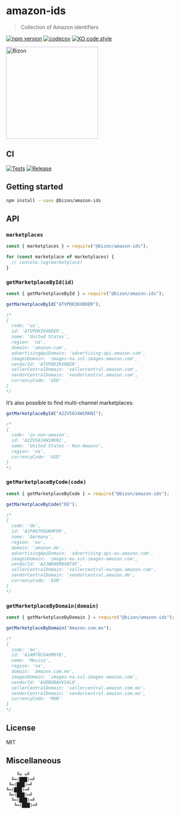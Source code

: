 # amazon-ids

> Collection of Amazon identifiers

[![npm version](https://badgen.net/npm/v/@bizon/amazon-ids)](https://www.npmjs.com/package/@bizon/amazon-ids)
[![codecov](https://codecov.io/github/bizon/amazon-ids/graph/badge.svg?token=U6I6anuPfw)](https://codecov.io/github/bizon/amazon-ids)
[![XO code style](https://badgen.net/badge/code%20style/XO/cyan)](https://github.com/xojs/xo)

[<img src="https://files.bizon.solutions/images/logo/bizon-horizontal.png" alt="Bizon" width="250"/>](https://www.bizon.solutions?utm_source=github&utm_medium=readme&utm_campaign=amazon-ids)

## CI

[![Tests](https://github.com/bizon/amazon-ids/actions/workflows/tests.yml/badge.svg)](https://github.com/bizon/amazon-ids/actions/workflows/tests.yml)
[![Release](https://github.com/bizon/amazon-ids/actions/workflows/release.yml/badge.svg)](https://github.com/bizon/amazon-ids/actions/workflows/release.yml)

## Getting started

```bash
npm install --save @bizon/amazon-ids
```

## API

### `marketplaces`

```js
const { marketplaces } = require("@bizon/amazon-ids");

for (const marketplace of marketplaces) {
  // console.log(marketplace)
}
```

### `getMarketplaceById(id)`

```js
const { getMarketplaceById } = require("@bizon/amazon-ids");

getMarketplaceById("ATVPDKIKX0DER");

/*
{
  code: 'us',
  id: 'ATVPDKIKX0DER',
  name: 'United States',
  region: 'na',
  domain: 'amazon.com',
  advertisingApiDomain: 'advertising-api.amazon.com',
  imagesDomain: 'images-na.ssl-images-amazon.com',
  vendorId: 'ATVPDKIKX0DER',
  sellerCentralDomain: 'sellercentral.amazon.com',
  vendorCentralDomain: 'vendorcentral.amazon.com',
  currencyCode: 'USD'
}
*/
```

It’s also possible to find multi-channel marketplaces:

```js
getMarketplaceById("A2ZV50J4W1RKNI");

/*
{
  code: 'us-non-amazon',
  id: 'A2ZV50J4W1RKNI',
  name: 'United States - Non-Amazon',
  region: 'na',
  currencyCode: 'USD'
}
*/
```

### `getMarketplaceByCode(code)`

```js
const { getMarketplaceByCode } = require("@bizon/amazon-ids");

getMarketplaceByCode("DE");

/*
{
  code: 'de',
  id: 'A1PA6795UKMFR9',
  name: 'Germany',
  region: 'eu',
  domain: 'amazon.de',
  advertisingApiDomain: 'advertising-api-eu.amazon.com',
  imagesDomain: 'images-eu.ssl-images-amazon.com',
  vendorId: 'A3JWKAKR8XB7XF',
  sellerCentralDomain: 'sellercentral-europe.amazon.com',
  vendorCentralDomain: 'vendorcentral.amazon.de',
  currencyCode: 'EUR'
}
*/
```

### `getMarketplaceByDomain(domain)`

```js
const { getMarketplaceByDomain } = require("@bizon/amazon-ids");

getMarketplaceByDomain("Amazon.com.mx");

/*
{
  code: 'mx',
  id: 'A1AM78C64UM0Y8',
  name: 'Mexico',
  region: 'na',
  domain: 'amazon.com.mx',
  imagesDomain: 'images-na.ssl-images-amazon.com',
  vendorId: 'AVDBXBAVVSXLQ',
  sellerCentralDomain: 'sellercentral.amazon.com.mx',
  vendorCentralDomain: 'vendorcentral.amazon.com.mx',
  currencyCode: 'MXN'
}
*/
```

## License

MIT

## Miscellaneous

```
    ╚⊙ ⊙╝
  ╚═(███)═╝
 ╚═(███)═╝
╚═(███)═╝
 ╚═(███)═╝
  ╚═(███)═╝
   ╚═(███)═╝
```

